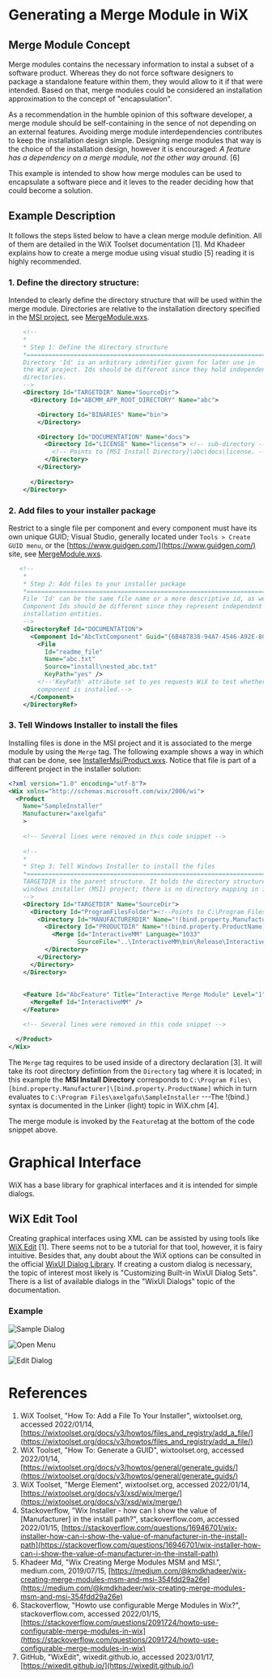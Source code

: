 ﻿# Generating a Merge Module in WiX

## Merge Module Concept
Merge modules contains the necessary information to instal a subset of a software product. Whereas they do not force software designers to 
package a standalone feature within them, they would allow to it if that were intended. Based on that, merge modules could be considered an 
installation approximation to the concept of "encapsulation". 

As a recommendation in the humble opinion of this software developer, a merge module should be self-containing in the sence of not depending
on an external features. Avoiding merge module interdependencies contributes to keep the installation design simple. Designing merge modules
that way is the choice of the installation design, however it is encouraged: *A feature has a dependency on a merge module, not the other way
around.* [6]

This example is intended to show how merge modules can be used to encapsulate a software piece and it leves to the reader deciding how that 
could become a solution.


## Example Description
It follows the steps listed below to have a clean merge module definition. All of them are detailed in the WiX Toolset documentation [1].
Md Khadeer explains how to create a merge modue using visual studio [5] reading it is highly recommended.

### 1. Define the directory structure: 
Intended to clearly define the directory structure that will be used within the merge module. Directories are relative to the installation 
directory specified in the [MSI project](InstallerMsi), see [MergeModule.wxs](MergeModule.wxs).
```xml
    <!--
    *
    * Step 1: Define the directory structure
    *==========================================================================
    Directory 'Id' is an arbitrary identifier given for later use in
    the WiX project. Ids should be different since they hold independent 
    directories.
    -->
    <Directory Id="TARGETDIR" Name="SourceDir">
      <Directory Id="ABCMM_APP_ROOT_DIRECTORY" Name="abc">

        <Directory Id="BINARIES" Name="bin">
        </Directory>

        <Directory Id="DOCUMENTATION" Name="docs">
          <Directory Id="LICENSE" Name="license"> <!-- sub-directory -->
            <!-- Points to [MSI Install Directory]\abc\docs\license. -->
          </Directory>
        </Directory>
        
      </Directory>
    </Directory>
```

### 2. Add files to your installer package
Restrict to a single file per component and every component must have its own unique GUID; Visual Studio, generally located under 
`Tools > Create GUID menu`, or the [https://www.guidgen.com/](https://www.guidgen.com/) site, see [MergeModule.wxs](MergeModule.wxs).
```xml
   <!--
    *
    * Step 2: Add files to your installer package
    *==========================================================================
    File 'Id' can be the same file name or a more descriptive id, as well.
    Component Ids should be different since they represent independent 
    installation entities.
    -->
    <DirectoryRef Id="DOCUMENTATION">
      <Component Id="AbcTxtComponent" Guid="{6B487838-94A7-4546-A92E-8CD6C7BE2C53}">
        <File 
          Id="readme_file" 
          Name="abc.txt" 
          Source="install\nested_abc.txt" 
          KeyPath="yes" />
        <!--'KeyPath' attribute set to yes requests WiX to test whether 
        component is installed.-->
      </Component>
    </DirectoryRef>
```

### 3. Tell Windows Installer to install the files
Installing files is done in the MSI project and it is associated to the merge module by using the `Merge` tag. The following example
shows a way in which that can be done, see [InstallerMsi/Product.wxs](https://github.com/axelgafu/WinInstallX/blob/master/InstallerMsi/Product.wxs). 
Notice that file is part of a different project in the installer solution:
```xml
<?xml version="1.0" encoding="utf-8"?>
<Wix xmlns="http://schemas.microsoft.com/wix/2006/wi">
  <Product 
    Name="SampleInstaller" 
    Manufacturer="axelgafu" 
    >
    
    <!-- Several lines were removed in this code snippet -->
    
    <!--
    *
    * Step 3: Tell Windows Installer to install the files
    *==========================================================================
    TARGETDIR is the parent structure. It holds the directory structure of the
    windows installer (MSI) project; there is no directory mapping in it yet.
    -->
    <Directory Id="TARGETDIR" Name="SourceDir">
      <Directory Id="ProgramFilesFolder"><!--Points to C:\Program Files-->
        <Directory Id="MANUFACTURERDIR" Name="!(bind.property.Manufacturer)">
          <Directory Id="PRODUCTDIR" Name="!(bind.property.ProductName)">
            <Merge Id="InteractiveMM" Language="1033" 
                   SourceFile="..\InteractiveMM\bin\Release\InteractiveMM.msm" DiskId="1" />
          </Directory>
        </Directory>
      </Directory>
    </Directory>
    
    
    <Feature Id="AbcFeature" Title="Interactive Merge Module" Level="1">      
      <MergeRef Id="InteractiveMM" />
    </Feature>

    <!-- Several lines were removed in this code snippet -->

  </Product>
</Wix>
```
The `Merge` tag requires to be used inside of a directory declaration [3]. It will take its root directory defintion from the `Directory`
tag where it is located; in this example the **MSI Install Directory** corresponds to `C:\Program Files\[bind.property.Manufacturer]\[bind.property.ProductName]`
which in turn evaluates to `C:\Program Files\axelgafu\SampleInstaller` ---The !(bind.) syntax is documented in the Linker (light) topic in WiX.chm [4].

The merge module is invoked by the `Feature`tag at the bottom of the code snippet above. 

# Graphical Interface
WiX has a base library for graphical interfaces and it is intended for simple dialogs.

## WiX Edit Tool
Creating graphical interfaces using XML can be assisted by using tools like [WiX Edit](https://wixedit.github.io/) [1]. There seems not to be a tutorial for
that tool, however, it is fairy intuitive. Besides that, any doubt about the WiX options can be consulted in the official [WixUI Dialog Library](https://wixtoolset.org/docs/v3/wixui/).
If creating a custom dialog is necessary, the topic of interest most likely is "Customizing Built-in WixUI Dialog Sets". There is a list of available dialogs
in the "WixUI Dialogs" topic of the documentation.

### Example
![Sample Dialog](image\SampleDialog.bmp)

![Open Menu](image\WiXEdit_Open.png)

![Edit Dialog](image\WixEdit_Edit-SampleDialog.png)


# References
1. WiX Toolset, "How To: Add a File To Your Installer", wixtoolset.org, accessed 2022/01/14, [https://wixtoolset.org/docs/v3/howtos/files_and_registry/add_a_file/](https://wixtoolset.org/docs/v3/howtos/files_and_registry/add_a_file/)
2. WiX Toolset, "How To: Generate a GUID", wixtoolset.org, accessed 2022/01/14, [https://wixtoolset.org/docs/v3/howtos/general/generate_guids/](https://wixtoolset.org/docs/v3/howtos/general/generate_guids/)
3. WiX Toolset, "Merge Element", wixtoolset.org, accessed 2022/01/14, [https://wixtoolset.org/docs/v3/xsd/wix/merge/](https://wixtoolset.org/docs/v3/xsd/wix/merge/)
4. Stackoverflow, "Wix Installer - how can I show the value of [Manufacturer] in the install path?", stackoverflow.com, accessed 2022/01/15, [https://stackoverflow.com/questions/16946701/wix-installer-how-can-i-show-the-value-of-manufacturer-in-the-install-path](https://stackoverflow.com/questions/16946701/wix-installer-how-can-i-show-the-value-of-manufacturer-in-the-install-path)
5. Khadeer Md, "Wix Creating Merge Modules MSM and MSI.", medium.com, 2019/07/15,  [https://medium.com/@kmdkhadeer/wix-creating-merge-modules-msm-and-msi-354fdd29a26e](https://medium.com/@kmdkhadeer/wix-creating-merge-modules-msm-and-msi-354fdd29a26e)
6. Stackoverflow, "Howto use configurable Merge Modules in Wix?", stackoverflow.com, accessed 2022/01/15, [https://stackoverflow.com/questions/2091724/howto-use-configurable-merge-modules-in-wix](https://stackoverflow.com/questions/2091724/howto-use-configurable-merge-modules-in-wix)
7. GitHub, "WixEdit", wixedit.github.io, accessed 2023/01/17, [https://wixedit.github.io/](https://wixedit.github.io/)

